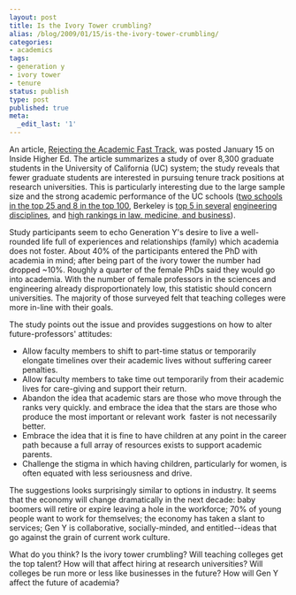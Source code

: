 ```yaml
---
layout: post
title: Is the Ivory Tower crumbling?
alias: /blog/2009/01/15/is-the-ivory-tower-crumbling/
categories:
- academics
tags:
- generation y
- ivory tower
- tenure
status: publish
type: post
published: true
meta:
  _edit_last: '1'
---
```

An article, <a title="Rejecting the Academic Fast Track" href="https://www.insidehighered.com/news/2009/01/15/family" target="_blank">Rejecting the Academic Fast Track</a>, was posted January 15 on Inside Higher Ed. The article summarizes a study of over 8,300 graduate students in the University of California (UC) system; the study reveals that fewer graduate students are interested in pursuing tenure track positions at research universities. This is particularly interesting due to the large sample size and the strong academic performance of the UC schools (<a title="Wikipedia: UC" href="https://en.wikipedia.org/wiki/University_of_California" target="_blank">two schools in the top 25 and 8 in the top 100</a>, Berkeley is <a title="UC-Berkeley 2 in CompEngr" href="https://grad-schools.usnews.rankingsandreviews.com/grad/eng/comp" target="_blank">top 5 in several</a> <a title="UC-Berkeley 2 in EE" href="https://grad-schools.usnews.rankingsandreviews.com/grad/eng/elec" target="_blank">engineering disciplines</a>, and <a title="Oldie but goodie" href="https://www.cs.cmu.edu/~landay/school-rankings94.txt" target="_blank">high rankings in law, medicine, and business</a>).

Study participants seem to echo Generation Y's desire to live a well-rounded life full of experiences and relationships (family) which academia does not foster. About 40% of the participants entered the PhD with academia in mind; after being part of the ivory tower the number had dropped ~10%. Roughly a quarter of the female PhDs said they would go into academia. With the number of female professors in the sciences and engineering already disproportionately low, this statistic should concern universities. The majority of those surveyed felt that teaching colleges were more in-line with their goals.

The study points out the issue and provides suggestions on how to alter future-professors' attitudes:

 *  Allow faculty members to shift to part-time status or temporarily elongate timelines over their academic lives without suffering career penalties.
 *  Allow faculty members to take time out temporarily from their academic lives for care-giving and support their return.
 *  Abandon the idea that academic stars are those who move through the ranks very quickly. and embrace the idea that the stars are those who produce the most important or relevant work  faster is not necessarily better.
 *  Embrace the idea that it is fine to have children at any point in the career path because a full array of resources exists to support academic parents.
 *  Challenge the stigma in which having children, particularly for women, is often equated with less seriousness and drive.

The suggestions looks surprisingly similar to options in industry. It seems that the economy will change dramatically in the next decade: baby boomers will retire or expire leaving a hole in the workforce; 70% of young people want to work for themselves; the economy has taken a slant to services; Gen Y is collaborative, socially-minded, and entitled--ideas that go against the grain of current work culture.

What do you think? Is the ivory tower crumbling? Will teaching colleges get the top talent? How will that affect hiring at research universities? Will colleges be run more or less like businesses in the future? How will Gen Y affect the future of academia?

